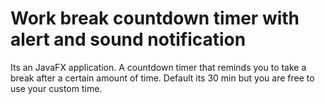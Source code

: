 # Work break countdown timer with alert and sound notification
Its an JavaFX application. A countdown timer that reminds you to take a break after a certain amount of time. Default its 30 min but you are free to use your custom time.
<p style="text-align:center;"><img src="http://i.imgur.com/VkyGyQz.jpg" alt=""></p>
